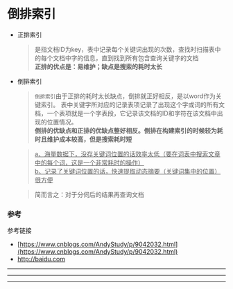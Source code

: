# 倒排索引

- 正排索引
    > 是指文档ID为key，表中记录每个关键词出现的次数，查找时扫描表中的每个文档中字的信息，直到找到所有包含查询关键字的文档   
    **正排的优点是：易维护；缺点是搜索的耗时太长**  
  
  


- 倒排索引
    > `倒排索引`由于正排的耗时太长缺点，倒排就正好相反，是以word作为关键索引。  表中关键字所对应的记录表项记录了出现这个字或词的所有文档，一个表项就是一个字表段，它记录该文档的ID和字符在该文档中出现的位置情况。  
   **倒排的优缺点和正排的优缺点整好相反。倒排在构建索引的时候较为耗时且维护成本较高，但是搜索耗时短**
    
    ><u>a、海量数据下，没存关键词位置的话效率太低（要在词表中搜索文章中的每个词，这是一个非常耗时的操作）  
     b、记录了关键词位置的话，快速提取动态摘要（关键词集中的位置）很方便 </u>
   
   > 简而言之：对于分伺后的结果再查询文档






### 参考

 参考链接 

   - [https://www.cnblogs.com/AndyStudy/p/9042032.html](https://www.cnblogs.com/AndyStudy/p/9042032.html)
   - <http://baidu.com>

----------
* * *
* * *